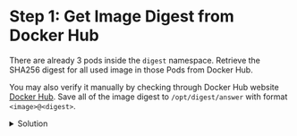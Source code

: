 # Step 1: Get Image Digest from Docker Hub

There are already 3 pods inside the `digest` namespace. Retrieve the SHA256 digest for all used image in those Pods from Docker Hub.

You may also verify it manually by checking through Docker Hub website [Docker Hub](https://hub.docker.com/). Save all of the image digest to `/opt/digest/answer` with format `<image>@<digest>`.

<details>
  <summary>Solution</summary>
  
  1. Pull the nginx image locally: `docker pull <image:version>`
  2. Get the image digest: `docker inspect <image:version> --format='{{index .RepoDigests 0}}'`
  3. Note down the image digest (e.g., `nginx@sha256:<digest>`).
  
</details>
